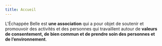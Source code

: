 ```yaml
---
title: Accueil
---
```

L'Échappée Belle est **une association** qui a pour objet de soutenir et promouvoir des activités et des personnes qui travaillent autour de **valeurs de consentement, de bien commun et de prendre soin des personnes et de l’environnement**.
